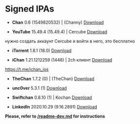 # Signed IPAs

- **Chan** 0.6 (1549820532) | (Channy) <a href="itms-services://?action=download-manifest&amp;url=https://raw.githubusercontent.com/Kylmakalle/ipa/master/apps/channy/Info.plist">Download</a>

- **YouTube** 15.49.4 (15.49.4) | Cercube <a href="itms-services://?action=download-manifest&amp;url=https://raw.githubusercontent.com/Kylmakalle/ipa/master/apps/cercube/Info.plist">Download</a>

нужно создать аккаунт Cercube и войти в него, это бесплатно

- **iTorrent** 1.8.1 (18.0) <a href="itms-services://?action=download-manifest&amp;url=https://raw.githubusercontent.com/Kylmakalle/ipa/master/apps/itorrent/Info.plist">Download</a>

- **iChan** 1.21.1212259 (1448) | 2ch клиент <a href="itms-services://?action=download-manifest&amp;url=https://raw.githubusercontent.com/Kylmakalle/ipa/master/apps/ichan/Info.plist">Download</a>

https://t.me/ichan_ios

- **TheChan** 1.7.2 (0) | (TheChan) <a href="itms-services://?action=download-manifest&amp;url=https://raw.githubusercontent.com/Kylmakalle/ipa/master/apps/thechan/Info.plist">Download</a>

- **unc0ver** 5.3.1 (1) <a href="itms-services://?action=download-manifest&amp;url=https://raw.githubusercontent.com/Kylmakalle/ipa/master/apps/uncover/Info.plist">Download</a>

- **Swiftchan** 0.8.10 (1) | Kochan <a href="itms-services://?action=download-manifest&amp;url=https://raw.githubusercontent.com/Kylmakalle/ipa/master/apps/kochan/Info.plist">Download</a>

- **LinkedIn** 2020.10.29 (9.16.2891) <a href="itms-services://?action=download-manifest&amp;url=https://raw.githubusercontent.com/Kylmakalle/ipa/master/apps/linkedin/Info.plist">Download</a>

__Please, refer to [/readme-dev.md](/readme-dev.md) for instructions__